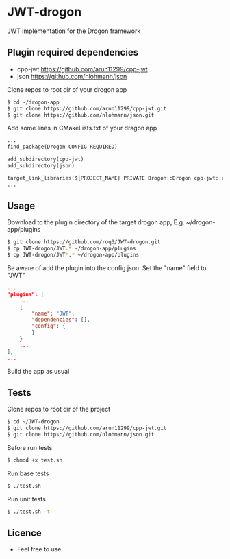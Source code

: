 # JWT-drogon
JWT implementation for the Drogon framework

## Plugin required dependencies

* cpp-jwt https://github.com/arun11299/cpp-jwt
* json https://github.com/nlohmann/json

Clone repos to root dir of your drogon app

```bash
$ cd ~/drogon-app
$ git clone https://github.com/arun11299/cpp-jwt.git
$ git clone https://github.com/nlohmann/json.git
```

Add some lines in CMakeLists.txt of your dragon app

```txt
...
find_package(Drogon CONFIG REQUIRED)

add_subdirectory(cpp-jwt)
add_subdirectory(json)

target_link_libraries(${PROJECT_NAME} PRIVATE Drogon::Drogon cpp-jwt::cpp-jwt nlohmann_json::nlohmann_json)
...
```

## Usage
Download to the plugin directory of the target drogon app, E.g. ~/drogon-app/plugins

```bash
$ git clone https://github.com/roq3/JWT-drogon.git
$ cp JWT-drogon/JWT.* ~/drogon-app/plugins
$ cp JWT-drogon/JWT*.* ~/drogon-app/plugins
```

Be aware of add the plugin into the config.json. Set the "name" field to "JWT"

```json
...
"plugins": [
    ...
    {
        "name": "JWT",
        "dependencies": [],
        "config": {
        }
    }
    ...
],
...
```

Build the app as usual

## Tests

Clone repos to root dir of the project

```bash
$ cd ~/JWT-drogon
$ git clone https://github.com/arun11299/cpp-jwt.git
$ git clone https://github.com/nlohmann/json.git
```

Before run tests

```bash
$ chmod +x test.sh
```

Run base tests

```bash
$ ./test.sh
```

Run unit tests

```bash
$ ./test.sh -t 
```

## Licence
* Feel free to use